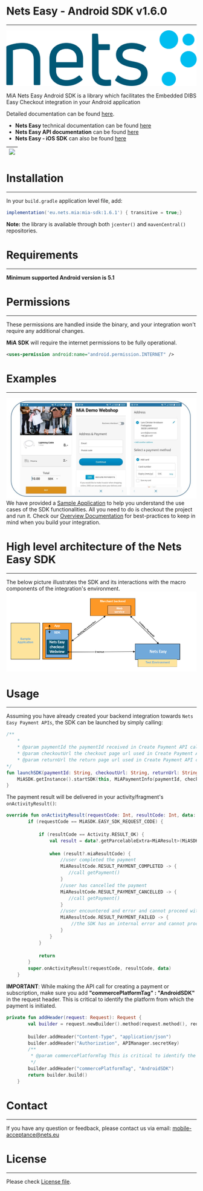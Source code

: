 # Nets Easy - Android SDK v1.6.0
----
![Logo](readme-files/NetsLogo.jpg)

MiA Nets Easy Android SDK is a library which facilitates the Embedded DIBS Easy Checkout integration in your Android application

Detailed documentation can be found 
[here](https://htmlpreview.github.io/?https://github.com/Nets-eCom/Nets-Easy-Android-SDK/blob/master/documentation/Start%20-%20Overview%20of%20MiA%20Android%20SDK.html).

+ **Nets Easy** technical documentation can be found [here](https://developers.nets.eu/nets-easy/en-EU/docs/web-integration/integrate-easy-checkout-on-your-website-embedded/)
+ **Nets Easy API documentation** can be found [here](https://developers.nets.eu/nets-easy/en-EU/api)
+ **Nets Easy - iOS SDK** can also be found [here](https://github.com/Nets-eCom/Nets-Easy-iOS-SDK)


| ![](readme-files/pay_with_saved_card.gif) |  
| --- |


# Installation
----
In your `build.gradle` application level file, add:
```gradle
implementation('eu.nets.mia:mia-sdk:1.6.1') { transitive = true;}
```
    
**Note:** the library is available through both `jcenter()` and `mavenCentral()` repositories.

# Requirements
----
**Minimum supported Android version is 5.1** 

# Permissions
----
These permissions are handled inside the binary, and your integration won't require any additional changes.

**MiA SDK** will require the internet permissions to be fully operational.

```xml
<uses-permission android:name="android.permission.INTERNET" />
```

# Examples
----
![](readme-files/sample_screenshots.jpg)
We have provided a [Sample Application](MiaSample/) to help you understand the use cases of the SDK functionalities. All you need to do is checkout the project and run it. Check our [Overview Documentation](documentation/) for best-practices to keep in mind when you build your integration.

# High level architecture of the Nets Easy SDK
---
The below picture illustrates the SDK and its interactions with the macro components of the integration's environment.
![](readme-files/mia_macro_elements.png)

# Usage
----
Assuming you have already created your backend integration towards `Nets Easy Payment APIs`, the SDK can be launched by simply calling:
```kotlin
/**
    *
    * @param paymentId the paymentId received in Create Payment API call
    * @param checkoutUrl the checkout page url used in Create Payment API call  
    * @param returnUrl the return page url used in Create Payment API call
*/
fun launchSDK(paymentId: String, checkoutUrl: String, returnUrl: String) {
    MiASDK.getInstance().startSDK(this, MiAPaymentInfo(paymentId, checkoutUrl, returnUrl))
}
```

The payment result will be delivered in your activity/fragment's `onActivityResult()`:
```kotlin
override fun onActivityResult(requestCode: Int, resultCode: Int, data: Intent?) {
        if (requestCode == MiASDK.EASY_SDK_REQUEST_CODE) {

            if (resultCode == Activity.RESULT_OK) {
                val result = data?.getParcelableExtra<MiAResult>(MiASDK.BUNDLE_COMPLETE_RESULT)

                when (result?.miaResultCode) {
                    //user completed the payment
                    MiAResultCode.RESULT_PAYMENT_COMPLETED -> {
                       //call getPayment()
                    }
                    //user has cancelled the payment
                    MiAResultCode.RESULT_PAYMENT_CANCELLED -> {
                       //call getPayment()
                    }
                    //user encountered and error and cannot proceed with the payment
                    MiAResultCode.RESULT_PAYMENT_FAILED -> {
                        //the SDK has an internal error and cannot proceed with the current payment
                    }
                }
            }

            return
        }
        super.onActivityResult(requestCode, resultCode, data)
    }
```

**IMPORTANT**: While making the API call for creating a payment or subscription, make sure you add **"commercePlatformTag" : "AndroidSDK"** in the request header. This is critical to identify the platform from which the payment is initiated.
```kotlin
private fun addHeader(request: Request): Request {
        val builder = request.newBuilder().method(request.method(), request.body())

        builder.addHeader("Content-Type", "application/json")
        builder.addHeader("Authorization", APIManager.secretKey)
        /**
         * @param commercePlatformTag This is critical to identify the platform from which the payment is initiated
         */
        builder.addHeader("commercePlatformTag", "AndroidSDK")
        return builder.build()
    }	
```

# Contact
----
If you have any question or feedback, please contact us via email: [mobile-acceptance@nets.eu](mailto:mobile-acceptance@nets.eu)



# License
----

Please check [License file](MiA-SDK-License.md).
